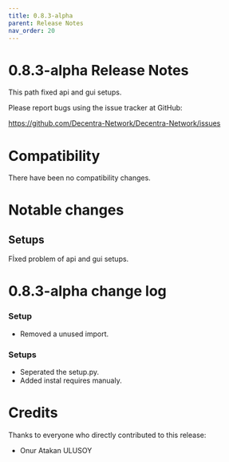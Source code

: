 ```yaml
---
title: 0.8.3-alpha
parent: Release Notes
nav_order: 20
---
```


# 0.8.3-alpha Release Notes

This path fixed api and gui setups.

Please report bugs using the issue tracker at GitHub:

<https://github.com/Decentra-Network/Decentra-Network/issues>

# Compatibility

There have been no compatibility changes.

# Notable changes

## Setups

Fİxed problem of api and gui setups.

# 0.8.3-alpha change log

### Setup

- Removed a unused import.

### Setups

- Seperated the setup.py.
- Added instal requires manualy.

# Credits

Thanks to everyone who directly contributed to this release:

- Onur Atakan ULUSOY
